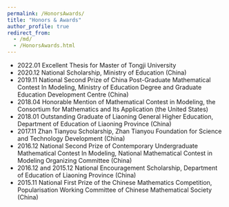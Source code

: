```yaml
---
permalink: /HonorsAwards/
title: "Honors & Awards"
author_profile: true
redirect_from: 
  - /md/
  - /HonorsAwards.html
---
```



* 2022.01 Excellent Thesis for Master of Tongji University
* 2020.12 National Scholarship, Ministry of Education (China)
* 2019.11 National Second Prize of China Post-Graduate Mathematical Contest In Modeling, Ministry of Education Degree and Graduate Education Development Centre (China)
* 2018.04 Honorable Mention of Mathematical Contest in Modeling, the Consortium for Mathematics and Its Application (the United States)
* 2018.01 Outstanding Graduate of Liaoning General Higher Education, Department of Education of Liaoning Province (China)
* 2017.11 Zhan Tianyou Scholarship, Zhan Tianyou Foundation for Science and Technology Development (China)
* 2016.12 National Second Prize of Contemporary Undergraduate Mathematical Contest In Modeling, National Mathematical Contest in Modeling Organizing Committee (China)
* 2016.12 and 2015.12 National Encouragement Scholarship, Department of Education of Liaoning Province (China)
* 2015.11 National First Prize of the Chinese Mathematics Competition, Popularisation Working Committee of Chinese Mathematical Society (China)
